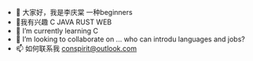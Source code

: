 - 👋 大家好，我是李庆棠
一种beginners
- 👀我有兴趣 
C  JAVA RUST WEB
- 🌱 I’m currently learning 
C
- 💞️ I’m looking to collaborate on ...
who can introdu languages and jobs?
- 📫 如何联系我 
 conspirit@outlook.com

<!---selfinlook/selfinlook is a ✨ special ✨ repository because its `README.md` (this file) appears on your GitHub profile.
You can click the Preview link to take a look at your changes.
--->
